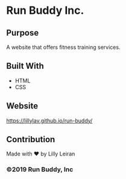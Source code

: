# Run Buddy Inc.

## Purpose
A website that offers fitness training services.

## Built With
* HTML
* CSS

## Website
https://lillylav.github.io/run-buddy/

## Contribution
Made with ❤️ by Lilly Leiran

### ©️2019 Run Buddy, Inc 
